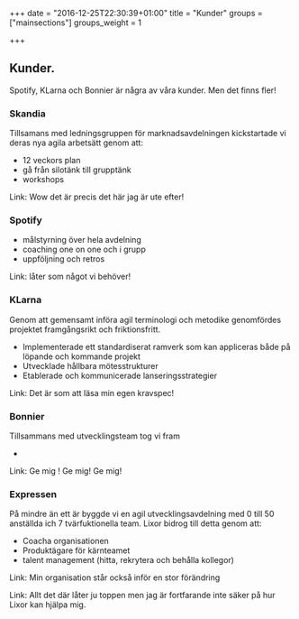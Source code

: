 +++
date = "2016-12-25T22:30:39+01:00"
title = "Kunder"
groups = ["mainsections"]
groups_weight = 1

+++

## Kunder.
Spotify, KLarna och Bonnier är några av våra kunder. Men det finns fler!
<!--more-->

### Skandia
Tillsamans med ledningsgruppen för marknadsavdelningen kickstartade vi deras nya agila arbetsätt genom att:

* 12 veckors plan
* gå från silotänk till grupptänk
* workshops

Link: Wow det är precis det här jag är ute efter!

### Spotify

* målstyrning över hela avdelning
* coaching one on one och i grupp
* uppföljning och retros

Link: låter som något vi behöver!

### KLarna
Genom att gemensamt införa agil terminologi och metodike genomfördes projektet framgångsrikt och friktionsfritt. 

* Implementerade ett standardiserat ramverk som kan appliceras både på löpande och kommande projekt
* Utvecklade hållbara mötesstrukturer
* Etablerade och kommunicerade lanseringsstrategier

Link: Det är som att läsa min egen kravspec!

### Bonnier
Tillsammans med utvecklingsteam tog vi fram 

*


Link: Ge mig ! Ge mig! Ge mig!

### Expressen
På mindre än ett är byggde vi en agil utvecklingsavdelning med 0 till 50 anställda ich 7 tvärfuktionella team. Lixor bidrog till detta genom att:
 
* Coacha organisationen
* Produktägare för kärnteamet
* talent management (hitta, rekrytera och behålla kollegor)

Link: Min organisation står också inför en stor förändring

Link: Allt det där låter ju toppen men jag är fortfarande inte säker på hur Lixor kan hjälpa mig.





